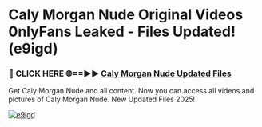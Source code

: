 # Caly Morgan Nude Original Videos 0nlyFans Leaked - Files Updated! (e9igd)

<h3>🔴 CLICK HERE 🌐==►► <a href="https://tinyurl.com/5h6xmrr3" rel="nofollow">Caly Morgan Nude Updated Files</a></h3>

Get Caly Morgan Nude and all content. Now you can access all videos and pictures of Caly Morgan Nude. New Updated Files 2025!

[![e9igd](https://i.imgur.com/KVD873Z.gif)](https://tinyurl.com/5h6xmrr3)
